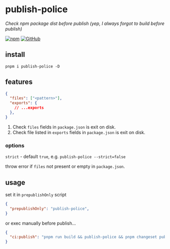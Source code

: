 # publish-police
*Check npm package dist before publish (yep, I always forgot to build before publish)*

[![npm](https://img.shields.io/npm/v/publish-police)](https://github.com/JiangWeixian/publish-police) [![GitHub](https://img.shields.io/npm/l/publish-police)](https://github.com/JiangWeixian/publish-police)

## install 

```console
pnpm i publish-police -D
```

## features

```json
{
  "files": ["<pattern>"],
  "exports": {
    // ...exports
  },
}
```

1. Check `files` fields in `package.json` is exit on disk.
2. Check file listed in `exports` fields in `package.json` is exit on disk.

### options

`strict` - default `true`, e.g. `publish-police --strict=false`

throw error if `files` not present or empty in `package.json`.


## usage

set it in `prepublishOnly` script

```json
{
  "prepublishOnly": "publish-police",
}
```

or exec manually before publish...

```json
{
  "ci:publish": "pnpm run build && publish-police && pnpm changeset publish",
}
```
